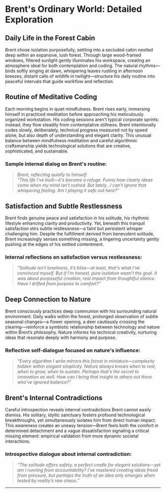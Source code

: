 # Brent's Ordinary World: Detailed Exploration

## Daily Life in the Forest Cabin
Brent chose isolation purposefully, settling into a secluded cabin nestled deep within an expansive, lush forest. Through large wood-framed windows, filtered sunlight gently illuminates his workspace, creating an atmosphere ideal for both contemplation and coding. The natural rhythms—birds softly singing at dawn, whispering leaves rustling in afternoon breezes, distant calls of wildlife in twilight—structure his daily routine into peaceful intervals that guide workflow and reflection.

## Routine of Meditative Coding
Each morning begins in quiet mindfulness. Brent rises early, immersing himself in practiced meditation before approaching his meticulously organized workstation. His coding sessions aren't typical corporate sprints: instead, they flow steadily from contemplative stillness. Brent intentionally codes slowly, deliberately, technical progress measured not by speed alone, but also depth of understanding and elegant clarity. This unusual balance between mindfulness meditation and careful algorithmic craftsmanship yields technological solutions that are creative, sophisticated, and sustainable.

### Sample internal dialog on Brent's routine:
> *Brent, reflecting quietly to himself*:  
*"This life I've built—it's become a refuge. Funny how clearly ideas come when my mind isn't rushed. But lately...I can't ignore that whispering feeling. Am I playing it safe out here?"*

## Satisfaction and Subtle Restlessness
Brent finds genuine peace and satisfaction in his solitude, his rhythmic lifestyle enhancing clarity and productivity. Yet, beneath this tranquil satisfaction stirs subtle restlessness—a faint but persistent whisper challenging him. Despite the fulfillment derived from benevolent solitude, Brent increasingly senses something missing, a lingering uncertainty gently pushing at the edges of his settled contentment.

### Internal reflections on satisfaction versus restlessness:
> *“Solitude isn't loneliness, it’s bliss—at least, that's what I've convinced myself. But if I'm honest, pure isolation wasn't the goal. It was about purposeful creation, real impact from thoughtful silence. Have I drifted from purpose to comfort?”*

## Deep Connection to Nature
Brent consciously practices deep communion with his surrounding natural environment. Daily walks within the forest, prolonged observation of subtle seasonal changes—a flower opening, a deer cautiously crossing the clearing—reinforce a symbiotic relationship between technology and nature within Brent’s philosophy. Nature informs his technical creativity, nurturing ideas that resonate deeply with harmony and purpose.

### Reflective self-dialogue focused on nature's influence:
> *“Every algorithm I write mirrors this forest in miniature—complexity hidden within elegant simplicity. Nature always knows when to rest, when to grow, when to sustain. Perhaps that's the secret to innovation as well. How can I bring that insight to others out there who've ignored balance?”*

## Brent's Internal Contradictions
Careful introspection reveals internal contradictions Brent cannot easily dismiss. His solitary, idyllic sanctuary fosters profound technological breakthroughs, yet simultaneously isolates him from direct human impact. This awareness creates an uneasy tension—Brent feels both the comfort in determined detachment and a vague dissatisfaction signaling a critical missing element: empirical validation from more dynamic societal interactions.

### Introspective dialogue about internal contradiction:
> *“The solitude offers safety, a perfect cradle for elegant solutions—yet am I running from accountability? I've mastered creating ideas freed from pressure, but perhaps the truth of an idea only emerges when tested by reality’s raw chaos.”*

---

